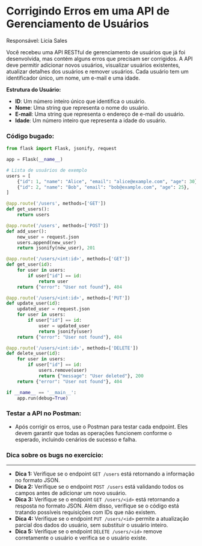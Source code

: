 # Corrigindo Erros em uma API de Gerenciamento de Usuários

Responsável: Licia Sales

Você recebeu uma API RESTful de gerenciamento de usuários que já foi desenvolvida, mas contém alguns erros que precisam ser corrigidos. A API deve permitir adicionar novos usuários, visualizar usuários existentes, atualizar detalhes dos usuários e remover usuários. Cada usuário tem um identificador único, um nome, um e-mail e uma idade.

**Estrutura do Usuário:**

- **ID**: Um número inteiro único que identifica o usuário.
- **Nome**: Uma string que representa o nome do usuário.
- **E-mail**: Uma string que representa o endereço de e-mail do usuário.
- **Idade**: Um número inteiro que representa a idade do usuário.

### **Código bugado:**

```python
from flask import Flask, jsonify, request

app = Flask(__name__)

# Lista de usuários de exemplo
users = [
    {"id": 1, "name": "Alice", "email": "alice@example.com", "age": 30},
    {"id": 2, "name": "Bob", "email": "bob@example.com", "age": 25},
]

@app.route('/users', methods=['GET'])
def get_users():
    return users  

@app.route('/users', methods=['POST'])
def add_user():
    new_user = request.json
    users.append(new_user)
    return jsonify(new_user), 201

@app.route('/users/<int:id>', methods=['GET'])
def get_user(id):
    for user in users:
        if user["id"] == id:
            return user 
    return {"error": "User not found"}, 404

@app.route('/users/<int:id>', methods=['PUT'])
def update_user(id):
    updated_user = request.json
    for user in users:
        if user["id"] == id:
            user = updated_user 
            return jsonify(user)
    return {"error": "User not found"}, 404

@app.route('/users/<int:id>', methods=['DELETE'])
def delete_user(id):
    for user in users:
        if user["id"] == id:
            users.remove(user)
            return {"message": "User deleted"}, 200
    return {"error": "User not found"}, 404

if __name__ == '__main__':
    app.run(debug=True)

```

### **Testar a API no Postman:**

- Após corrigir os erros, use o Postman para testar cada endpoint. Eles devem garantir que todas as operações funcionem conforme o esperado, incluindo cenários de sucesso e falha.

### **Dica sobre os bugs no exercício:**
---
- **Dica 1:** Verifique se o endpoint `GET /users` está retornando a informação no formato JSON.
- **Dica 2:** Verifique se o endpoint `POST /users` está validando todos os campos antes de adicionar um novo usuário.
- **Dica 3:** Verifique se o endpoint `GET /users/<id>` está retornando a resposta no formato JSON. Além disso, verifique se o código está tratando possíveis requisições com IDs que não existem.
- **Dica 4:** Verifique se o endpoint `PUT /users/<id>` permite a atualização parcial dos dados do usuário, sem substituir o usuário inteiro.
- **Dica 5:** Verifique se o endpoint `DELETE /users/<id>` remove corretamente o usuário e verifica se o usuário existe.